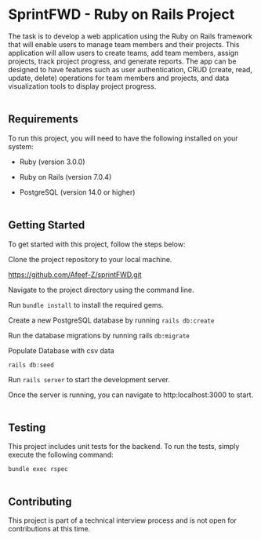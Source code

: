 # SprintFWD - Ruby on Rails Project

The task is to develop a web application using the Ruby on Rails framework that will enable users to manage team members and their projects. This application will allow users to create teams, add team members, assign projects, track project progress, and generate reports. The app can be designed to have features such as user authentication, CRUD (create, read, update, delete) operations for team members and projects, and data visualization tools to display project progress.
<br><br>

<h2>Requirements</h2>

To run this project, you will need to have the following installed on your system:

- Ruby (version 3.0.0)

- Ruby on Rails (version 7.0.4)

- PostgreSQL (version 14.0 or higher)
<br><br>

<h2>Getting Started</h2>

To get started with this project, follow the steps below:


Clone the project repository to your local machine.

https://github.com/Afeef-Z/sprintFWD.git


Navigate to the project directory using the command line.

Run `bundle install` to install the required gems.

Create a new PostgreSQL database by running `rails db:create`

Run the database migrations by running rails `db:migrate`

Populate Database with csv data

`rails db:seed`

Run `rails server` to start the development server.

Once the server is running, you can navigate to http:localhost:3000 to start.
<br><br>

<h2>Testing</h2>

This project includes unit tests for the backend. To run the tests, simply execute the following command:

`bundle exec rspec`
<br><br>
<h2>Contributing</h2>

This project is part of a technical interview process and is not open for contributions at this time.
